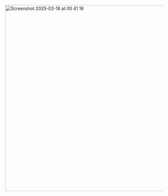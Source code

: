 
<img width="595" alt="Screenshot 2025-03-18 at 00 41 16" src="https://github.com/user-attachments/assets/ece636d7-3fcb-4842-99e6-2f8205d67b14" />
